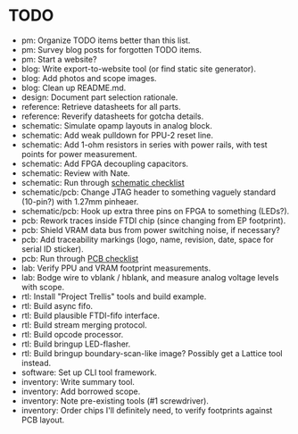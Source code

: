 # TODO

* pm: Organize TODO items better than this list.
* pm: Survey blog posts for forgotten TODO items.
* pm: Start a website?
* blog: Write export-to-website tool (or find static site generator).
* blog: Add photos and scope images.
* blog: Clean up README.md.
* design: Document part selection rationale.
* reference: Retrieve datasheets for all parts.
* reference: Reverify datasheets for gotcha details.
* schematic: Simulate opamp layouts in analog block.
* schematic: Add weak pulldown for PPU-2 reset line.
* schematic: Add 1-ohm resistors in series with power rails, with test points for power measurement.
* schematic: Add FPGA decoupling capacitors.
* schematic: Review with Nate.
* schematic: Run through [schematic checklist](https://github.com/azonenberg/pcb-checklist/blob/master/schematic-checklist.md)
* schematic/pcb: Change JTAG header to something vaguely standard (10-pin?) with 1.27mm pinheaer.
* schematic/pcb: Hook up extra three pins on FPGA to something (LEDs?).
* pcb: Rework traces inside FTDI chip (since changing from EP footprint).
* pcb: Shield VRAM data bus from power switching noise, if necessary?
* pcb: Add traceability markings (logo, name, revision, date, space for serial ID sticker).
* pcb: Run through [PCB checklist](https://github.com/azonenberg/pcb-checklist/blob/master/layout-checklist.md)
* lab: Verify PPU and VRAM footprint measurements.
* lab: Bodge wire to vblank / hblank, and measure analog voltage levels with scope.
* rtl: Install "Project Trellis" tools and build example.
* rtl: Build async fifo.
* rtl: Build plausible FTDI-fifo interface.
* rtl: Build stream merging protocol.
* rtl: Build opcode processor.
* rtl: Build bringup LED-flasher.
* rtl: Build bringup boundary-scan-like image? Possibly get a Lattice tool instead.
* software: Set up CLI tool framework.
* inventory: Write summary tool.
* inventory: Add borrowed scope.
* inventory: Note pre-existing tools (#1 screwdriver).
* inventory: Order chips I'll definitely need, to verify footprints against PCB layout.
